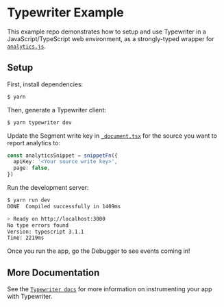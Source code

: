 # Typewriter Example

This example repo demonstrates how to setup and use Typewriter in a JavaScript/TypeScript web environment, as a strongly-typed wrapper for [`analytics.js`](https://segment.com/docs/sources/website/analytics.js/).

## Setup

First, install dependencies:

```sh
$ yarn
```

Then, generate a Typewriter client:

```sh
$ yarn typewriter dev
```

Update the Segment write key in [`_document.tsx`](./pages/_document.tsx#L48) for the source you want to report analytics to:

```typescript
const analyticsSnippet = snippetFn({
  apiKey: '<Your source write key>',
  page: false,
})
```

Run the development server:

```sh
$ yarn run dev
DONE  Compiled successfully in 1409ms                                       18:15:03

> Ready on http://localhost:3000
No type errors found
Version: typescript 3.1.1
Time: 2219ms
```

Once you run the app, go the Debugger to see events coming in!

## More Documentation

See the [`Typewriter docs`](https://segment.com/docs/protocols/typewriter) for more information on instrumenting your app with Typewriter.
